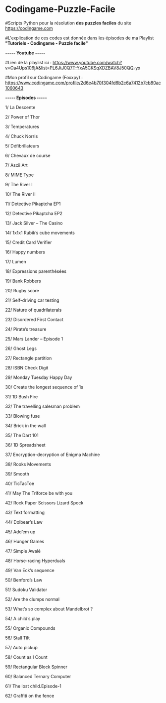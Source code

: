 # Codingame-Puzzle-Facile
#Scripts Python pour la résolution **des puzzles faciles** du site https://codingame.com

#L'explication de ces codes est donnée dans les épisodes de ma Playlist **"Tutoriels - Codingame - Puzzle facile"**

**----- Youtube -----**

#Lien de la playlist ici : https://www.youtube.com/watch?v=Oa4Ups106jA&list=PL6JtJ0Q7T-YxA5CKSqXDZBAV8J50QQ-yx

#Mon profil sur Codingame (Foxxpy) : https://www.codingame.com/profile/2d6e4b70f304fd6b2c6a7412b7cb80ac1060643

**----- Episodes -----**

1/	La Descente

2/	Power of Thor

3/	Temperatures

4/	Chuck Norris

5/	Défibrillateurs

6/	Chevaux de course

7/	Ascii Art

8/	MIME Type

9/	The River I

10/	The River II

11/	Detective Pikaptcha EP1

12/	Detective Pikaptcha EP2

13/	Jack Silver – The Casino

14/	1x1x1 Rubik’s cube movements

15/	Credit Card Verifier

16/	Happy numbers

17/	Lumen

18/	Expressions parenthésées

19/	Bank Robbers

20/	Rugby score

21/	Self-driving car testing

22/	Nature of quadrilaterals

23/	Disordered First Contact

24/	Pirate’s treasure

25/	Mars Lander – Episode 1

26/	Ghost Legs

27/	Rectangle partition

28/	ISBN Check Digit

29/	Monday Tuesday Happy Day

30/	Create the longest sequence of 1s

31/	1D Bush Fire

32/	The travelling salesman problem

33/	Blowing fuse

34/	Brick in the wall

35/	The Dart 101

36/	1D Spreadsheet

37/	Encryption-decryption of Enigma Machine

38/	Rooks Movements

39/	Smooth

40/	TicTacToe

41/	May The Triforce be with you

42/	Rock Paper Scissors Lizard Spock

43/	Text formatting

44/	Dolbear’s Law

45/	Add’em up

46/	Hunger Games

47/	Simple Awalé

48/	Horse-racing Hyperduals

49/	Van Eck’s sequence

50/	Benford’s Law

51/	Sudoku Validator

52/	Are the clumps normal

53/	What’s so complex about Mandelbrot ?

54/	A child’s play

55/	Organic Compounds

56/	Stall Tilt

57/	Auto pickup

58/	Count as I Count

59/	Rectangular Block Spinner

60/	Balanced Ternary Computer

61/	The lost child.Episode-1

62/	Graffiti on the fence
